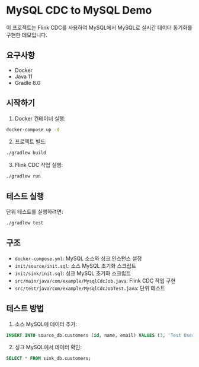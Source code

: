# MySQL CDC to MySQL Demo

이 프로젝트는 Flink CDC를 사용하여 MySQL에서 MySQL로 실시간 데이터 동기화를 구현한 데모입니다.

## 요구사항

- Docker
- Java 11
- Gradle 8.0

## 시작하기

1. Docker 컨테이너 실행:
```bash
docker-compose up -d
```

2. 프로젝트 빌드:
```bash
./gradlew build
```

3. Flink CDC 작업 실행:
```bash
./gradlew run
```

## 테스트 실행

단위 테스트를 실행하려면:
```bash
./gradlew test
```

## 구조

- `docker-compose.yml`: MySQL 소스와 싱크 인스턴스 설정
- `init/source/init.sql`: 소스 MySQL 초기화 스크립트
- `init/sink/init.sql`: 싱크 MySQL 초기화 스크립트
- `src/main/java/com/example/MysqlCdcJob.java`: Flink CDC 작업 구현
- `src/test/java/com/example/MysqlCdcJobTest.java`: 단위 테스트

## 테스트 방법

1. 소스 MySQL에 데이터 추가:
```sql
INSERT INTO source_db.customers (id, name, email) VALUES (3, 'Test User', 'test@example.com');
```

2. 싱크 MySQL에서 데이터 확인:
```sql
SELECT * FROM sink_db.customers;
``` 